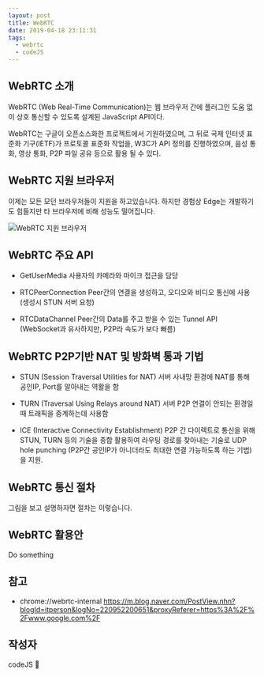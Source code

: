 ```yaml
---
layout: post
title: WebRTC
date: 2019-04-18 23:11:31
tags:
  - webrtc
  - codeJS
---
```


## WebRTC 소개
WebRTC (Web Real-Time Communication)는 웹 브라우저 간에 플러그인 도움 없이 상호 통신할 수 있도록 설계된 JavaScript API이다.

WebRTC는 구글이 오픈소스화한 프로젝트에서 기원하였으며, 그 뒤로 국제 인터넷 표준화 기구(IETF)가 프로토콜 표준화 작업을, W3C가 API 정의를 진행하였으며, 음성 통화, 영상 통화, P2P 파일 공유 등으로 활용 될 수 있다.

## WebRTC 지원 브라우저
이제는 모든 모던 브라우저들이 지원을 하고있습니다.
하지만 경험상 Edge는 개발하기도 힘들지만 타 브라우저에 비해 성능도 떨어집니다.
 
![WebRTC 지원 브라우저](./webrtc-browser.jpg)

## WebRTC 주요 API
- GetUserMedia
  사용자의 카메라와 마이크 접근을 담당
  
- RTCPeerConnection
  Peer간의 연결을 생성하고, 오디오와 비디오 통신에 사용 (생성시 STUN 서버 요청)
  
- RTCDataChannel
  Peer간의 Data를 주고 받을 수 있는 Tunnel API (WebSocket과 유사하지만, P2P라 속도가 보다 빠름)

## WebRTC P2P기반 NAT 및 방화벽 통과 기법
- STUN (Session Traversal Utilities for NAT) 서버
  사내망 환경에 NAT를 통해 공인IP, Port를 알아내는 역활을 함
  
- TURN (Traversal Using Relays around NAT) 서버
  P2P 연결이 안되는 환경일때 트래픽을 중계하는데 사용함

- ICE (Interactive Connectivity Establishment)
  P2P 간 다이렉트로 통신을 위해 STUN, TURN 등의 기술을 종합 활용하여 라우팅 경로를 찾아내는 기술로 UDP hole punching (P2P간 공인IP가 아니더라도 최대한 연결 가능하도록 하는 기법)을 지원.

## WebRTC 통신 절차
그림을 보고 설명하자면 절차는 이렇습니다.

## WebRTC 활용안
Do something

## 참고
- chrome://webrtc-internal
https://m.blog.naver.com/PostView.nhn?blogId=itperson&logNo=220952200651&proxyReferer=https%3A%2F%2Fwww.google.com%2F

## 작성자 
codeJS 🐘 